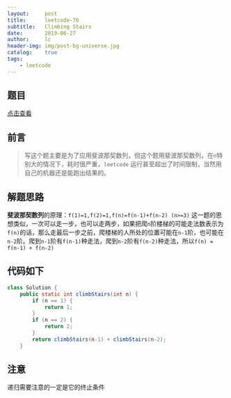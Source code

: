 ```yaml
---
layout:     post
title:      leetcode-70
subtitle:   Climbing Stairs
date:       2019-06-27
author:     lc
header-img: img/post-bg-universe.jpg
catalog:    true
tags:
    - leetcode
---
```


## 题目
[点击查看](https://leetcode.com/problems/climbing-stairs//)

## 前言
> 写这个题主要是为了应用斐波那契数列，但这个题用斐波那契数列，在`n`特别大的情况下，耗时很严重，`leetcode` 运行甚至超出了时间限制，当然用自己的机器还是能跑出结果的。

## 解题思路
**斐波那契数列**的原理：`f(1)=1,f(2)=1,f(n)=f(n-1)+f(n-2) (n>=3)`
这一题的思想类似，一次可以走一步，也可以走两步，如果把爬`n`阶楼梯的可能走法数表示为`f(n)`的话，那么走最后一步之前，爬楼梯的人所处的位置可能在`n-1`阶，也可能在`n-2`阶。爬到`n-1`阶有`f(n-1)`种走法，爬到`n-2`阶有`f(n-2)`种走法，所以`f(n) = f(n-1) + f(n-2)`

## 代码如下
``` java
class Solution {
    public static int climbStairs(int n) {
        if (n == 1) {
            return 1;
        }
        if (n == 2) {
            return 2;
        }
        return climbStairs(n-1) + climbStairs(n-2);
    }
```

## 注意
递归需要注意的一定是它的终止条件